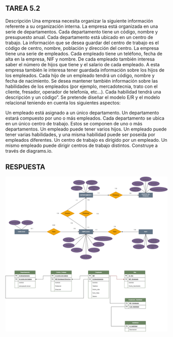 ## TAREA 5.2

Descripción
Una empresa necesita organizar la siguiente información referente a su organización interna. La empresa está organizada en una serie de departamentos. Cada departamento tiene un código, nombre y presupuesto anual. Cada departamento está ubicado en un centro de trabajo. La información que se desea guardar del centro de trabajo es el código de centro, nombre, población y dirección del centro. La empresa tiene una serie de empleados. Cada empleado tiene un teléfono, fecha de alta en la empresa, NIF y nombre. De cada empleado también interesa saber el número de hijos que tiene y el salario de cada empleado. A esta empresa también le interesa tener guardada información sobre los hijos de los empleados. Cada hijo de un empleado tendrá un código, nombre y fecha de nacimiento. Se desea mantener también información sobre las habilidades de los empleados (por ejemplo, mercadotecnia, trato con el cliente, fresador, operador de telefonía, etc…). Cada habilidad tendrá una descripción y un código”. Se pretende diseñar el modelo E/R y el modelo relacional teniendo en cuenta los siguientes aspectos:

Un empleado está asignado a un único departamento. Un departamento estará compuesto por uno o más empleados.
Cada departamento se ubica en un único centro de trabajo. Estos se componen de uno o más departamentos.
Un empleado puede tener varios hijos.
Un empleado puede tener varias habilidades, y una misma habilidad puede ser poseída por empleados diferentes.
Un centro de trabajo es dirigido por un empleado. Un mismo empleado puede dirigir centros de trabajo distintos.
Construye a través de diagrams.io.

## RESPUESTA

<img src="Imagenes/Tarea_5.2.drawio.png">